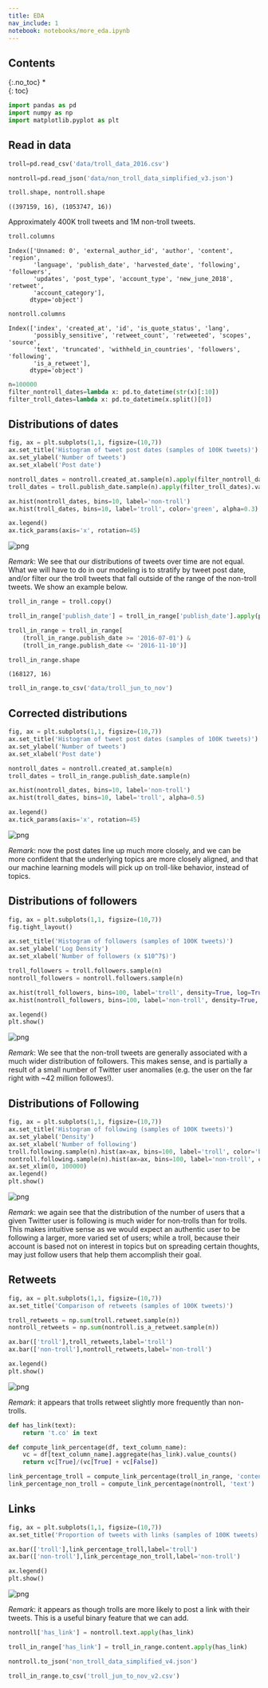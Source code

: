 ```yaml
---
title: EDA
nav_include: 1
notebook: notebooks/more_eda.ipynb
---
```


## Contents
{:.no_toc}
*  
{: toc}


```python
import pandas as pd
import numpy as np
import matplotlib.pyplot as plt
```


## Read in data



```python
troll=pd.read_csv('data/troll_data_2016.csv')
```




```python
nontroll=pd.read_json('data/non_troll_data_simplified_v3.json')
```




```python
troll.shape, nontroll.shape
```





    ((397159, 16), (1053747, 16))



Approximately 400K troll tweets and 1M non-troll tweets.



```python
troll.columns
```





    Index(['Unnamed: 0', 'external_author_id', 'author', 'content', 'region',
           'language', 'publish_date', 'harvested_date', 'following', 'followers',
           'updates', 'post_type', 'account_type', 'new_june_2018', 'retweet',
           'account_category'],
          dtype='object')





```python
nontroll.columns
```





    Index(['index', 'created_at', 'id', 'is_quote_status', 'lang',
           'possibly_sensitive', 'retweet_count', 'retweeted', 'scopes', 'source',
           'text', 'truncated', 'withheld_in_countries', 'followers', 'following',
           'is_a_retweet'],
          dtype='object')





```python
n=100000
filter_nontroll_dates=lambda x: pd.to_datetime(str(x)[:10])
filter_troll_dates=lambda x: pd.to_datetime(x.split()[0])
```


## Distributions of dates



```python
fig, ax = plt.subplots(1,1, figsize=(10,7))
ax.set_title('Histogram of tweet post dates (samples of 100K tweets)')
ax.set_ylabel('Number of tweets')
ax.set_xlabel('Post date')

nontroll_dates = nontroll.created_at.sample(n).apply(filter_nontroll_dates).values
troll_dates = troll.publish_date.sample(n).apply(filter_troll_dates).values

ax.hist(nontroll_dates, bins=10, label='non-troll')
ax.hist(troll_dates, bins=10, label='troll', color='green', alpha=0.3)

ax.legend()
ax.tick_params(axis='x', rotation=45)
```



![png](more_eda_files/more_eda_10_0.png)


*Remark*: We see that our distributions of tweets over time are not equal. What we will have to do in our modeling is to stratify by tweet post date, and/or filter our the troll tweets that fall outside of the range of the non-troll tweets. We show an example below.



```python
troll_in_range = troll.copy()
```




```python
troll_in_range['publish_date'] = troll_in_range['publish_date'].apply(pd.to_datetime)
```




```python
troll_in_range = troll_in_range[
    (troll_in_range.publish_date >= '2016-07-01') &
    (troll_in_range.publish_date <= '2016-11-10')]
```




```python
troll_in_range.shape
```





    (168127, 16)





```python
troll_in_range.to_csv('data/troll_jun_to_nov')
```


## Corrected distributions



```python
fig, ax = plt.subplots(1,1, figsize=(10,7))
ax.set_title('Histogram of tweet post dates (samples of 100K tweets)')
ax.set_ylabel('Number of tweets')
ax.set_xlabel('Post date')

nontroll_dates = nontroll.created_at.sample(n)
troll_dates = troll_in_range.publish_date.sample(n)

ax.hist(nontroll_dates, bins=10, label='non-troll')
ax.hist(troll_dates, bins=10, label='troll', alpha=0.5)

ax.legend()
ax.tick_params(axis='x', rotation=45)
```



![png](more_eda_files/more_eda_18_0.png)


*Remark*: now the post dates line up much more closely, and we can be more confident that the underlying topics are more closely aligned, and that our machine learning models will pick up on troll-like behavior, instead of topics.

## Distributions of followers



```python
fig, ax = plt.subplots(1,1, figsize=(10,7))
fig.tight_layout()

ax.set_title('Histogram of followers (samples of 100K tweets)')
ax.set_ylabel('Log Density')
ax.set_xlabel('Number of followers (x $10^7$)')

troll_followers = troll.followers.sample(n)
nontroll_followers = nontroll.followers.sample(n)

ax.hist(troll_followers, bins=100, label='troll', density=True, log=True)
ax.hist(nontroll_followers, bins=100, label='non-troll', density=True, log=True, alpha=0.2)

ax.legend()
plt.show()
```



![png](more_eda_files/more_eda_21_0.png)


*Remark*: We see that the non-troll tweets are generally associated with a much wider distribution of followers. This makes sense, and is partially a result of a small number of Twitter user anomalies (e.g. the user on the far right with ~42 million followes!).

## Distributions of Following



```python
fig, ax = plt.subplots(1,1, figsize=(10,7))
ax.set_title('Histogram of following (samples of 100K tweets)')
ax.set_ylabel('Density')
ax.set_xlabel('Number of following')
troll.following.sample(n).hist(ax=ax, bins=100, label='troll', color='blue', alpha=1, density=True)
nontroll.following.sample(n).hist(ax=ax, bins=100, label='non-troll', color='orange', alpha=0.5, density=True)
ax.set_xlim(0, 100000)
ax.legend()
plt.show()
```



![png](more_eda_files/more_eda_24_0.png)


*Remark*: we again see that the distribution of the number of users that a given Twitter user is following is much wider for non-trolls than for trolls. This makes intuitive sense as we would expect an authentic user to be following a larger, more varied set of users; while a troll, because their account is based not on interest in topics but on spreading certain thoughts, may just follow users that help them accomplish their goal.

## Retweets



```python
fig, ax = plt.subplots(1,1, figsize=(10,7))
ax.set_title('Comparison of retweets (samples of 100K tweets)')

troll_retweets = np.sum(troll.retweet.sample(n))
nontroll_retweets = np.sum(nontroll.is_a_retweet.sample(n))

ax.bar(['troll'],troll_retweets,label='troll')
ax.bar(['non-troll'],nontroll_retweets,label='non-troll')

ax.legend()
plt.show()
```



![png](more_eda_files/more_eda_27_0.png)


*Remark*: it appears that trolls retweet slightly more frequently than non-trolls.



```python
def has_link(text):
    return 't.co' in text
```




```python
def compute_link_percentage(df, text_column_name):
    vc = df[text_column_name].aggregate(has_link).value_counts()
    return vc[True]/(vc[True] + vc[False])
```




```python
link_percentage_troll = compute_link_percentage(troll_in_range, 'content')
link_percentage_non_troll = compute_link_percentage(nontroll, 'text')
```


## Links



```python
fig, ax = plt.subplots(1,1, figsize=(10,7))
ax.set_title('Proportion of tweets with links (samples of 100K tweets)')

ax.bar(['troll'],link_percentage_troll,label='troll')
ax.bar(['non-troll'],link_percentage_non_troll,label='non-troll')

ax.legend()
plt.show()
```



![png](more_eda_files/more_eda_33_0.png)


*Remark*: it appears as though trolls are more likely to post a link with their tweets. This is a useful binary feature that we can add.



```python
nontroll['has_link'] = nontroll.text.apply(has_link)
```




```python
troll_in_range['has_link'] = troll_in_range.content.apply(has_link)
```




```python
nontroll.to_json('non_troll_data_simplified_v4.json')
```




```python
troll_in_range.to_csv('troll_jun_to_nov_v2.csv')
```
